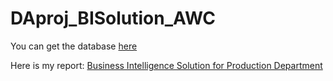 # DAproj_BISolution_AWC
You can get the database [here](https://drive.google.com/file/d/16k3t8rjx0ZXscIkm_p1mT8fVpEFA4VC2/view?usp=sharing) 

Here is my report: [Business Intelligence Solution for Production Department](https://drive.google.com/file/d/1tRVuZ5KP3Bc5db7O3heD7NZilr2hIX78/view?usp=sharing)
